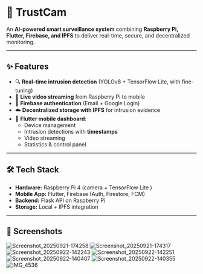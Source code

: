 # 🚨 TrustCam  

An **AI-powered smart surveillance system** combining **Raspberry Pi, Flutter, Firebase, and IPFS** to deliver real-time, secure, and decentralized monitoring.  

---

## ✨ Features
- 🔍 **Real-time intrusion detection** (YOLOv8 + TensorFlow Lite, with fine-tuning)  
- 📡 **Live video streaming** from Raspberry Pi to mobile  
- 🔑 **Firebase authentication** (Email + Google Login)  
- ☁️ **Decentralized storage with IPFS** for intrusion evidence  
- 📱 **Flutter mobile dashboard**:  
  - Device management  
  - Intrusion detections with **timestamps**  
  - Video streaming  
  - Statistics & control panel  

---

## 🛠️ Tech Stack
- **Hardware:** Raspberry Pi 4 (camera + TensorFlow Lite )  
- **Mobile App:** Flutter, Firebase (Auth, Firestore, FCM)  
- **Backend:** Flask API on Raspberry Pi  
- **Storage:** Local + IPFS integration  

---

## 📸 Screenshots

![Screenshot_20250921-174258](https://github.com/user-attachments/assets/ae29e3d6-f7fc-4ee7-bb9a-5be404c12170)
![Screenshot_20250921-174317](https://github.com/user-attachments/assets/f5c24fa6-ab43-4bc4-a1af-d526f53be47f)
![Screenshot_20250922-142243](https://github.com/user-attachments/assets/1d8c97f2-8d0b-45f0-8993-3ce49a93aa65)
![Screenshot_20250922-142251](https://github.com/user-attachments/assets/a3d4d951-a8bf-4c51-ac38-ea3ab4b91ec5)
![Screenshot_20250922-140407](https://github.com/user-attachments/assets/2395941a-643b-4a68-89e0-32c63ef36343)
![Screenshot_20250922-140355](https://github.com/user-attachments/assets/cd95fed9-4f0f-43a8-b22d-44985c4ef0c2)
![IMG_4536](https://github.com/user-attachments/assets/97971a68-a1cc-4314-849c-bb91d9ad9f6e)

